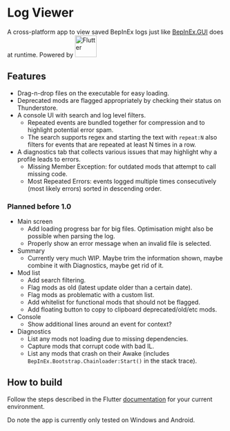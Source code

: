 # Log Viewer

A cross-platform app to view saved BepInEx logs just like [BepInEx.GUI](https://github.com/risk-of-thunder/BepInEx.GUI) does at runtime. Powered by [<img src="https://storage.googleapis.com/cms-storage-bucket/c823e53b3a1a7b0d36a9.png" alt="Flutter" width="50"/>](https://github.com/flutter/flutter)

## Features

- Drag-n-drop files on the executable for easy loading.
- Deprecated mods are flagged appropriately by checking their status on Thunderstore.
- A console UI with search and log level filters.
  - Repeated events are bundled together for compression and to highlight potential error spam.
  - The search supports regex and starting the text with `repeat:N` also filters for events that are repeated at least N times in a row.
- A diagnostics tab that collects various issues that may highlight why a profile leads to errors.
  - Missing Member Exception: for outdated mods that attempt to call missing code.
  - Most Repeated Errors: events logged multiple times consecutively (most likely errors) sorted in descending order.

### Planned before 1.0

- Main screen
  - Add loading progress bar for big files. Optimisation might also be possible when parsing the log.
  - Properly show an error message when an invalid file is selected.
- Summary
  - Currently very much WIP. Maybe trim the information shown, maybe combine it with Diagnostics, maybe get rid of it.
- Mod list
  - Add search filtering.
  - Flag mods as old (latest update older than a certain date).
  - Flag mods as problematic with a custom list.
  - Add whitelist for functional mods that should not be flagged.
  - Add floating button to copy to clipboard deprecated/old/etc mods.
- Console
  - Show additional lines around an event for context?
- Diagnostics
  - List any mods not loading due to missing dependencies.
  - Capture mods that corrupt code with bad IL.
  - List any mods that crash on their Awake (includes `BepInEx.Bootstrap.Chainloader:Start()` in the stack trace).

## How to build

Follow the steps described in the Flutter [documentation](https://docs.flutter.dev/get-started/install) for your current environment.

Do note the app is currently only tested on Windows and Android.